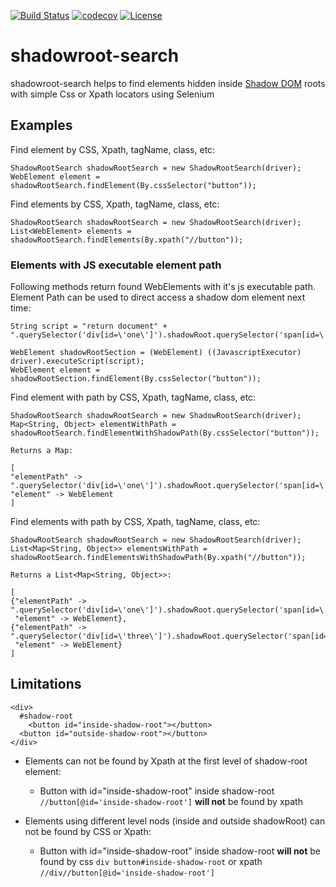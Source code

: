 [![Build Status](https://www.travis-ci.com/densudas/shadowroot-search.svg?branch=main)](https://travis-ci.com/github/densudas/shadowroot-search "Travis CI")
[![codecov](https://codecov.io/gh/densudas/shadowroot-search/branch/main/graph/badge.svg?token=3BMuAiVfbk)](https://codecov.io/gh/densudas/shadowroot-search)
[![License](https://img.shields.io/badge/License-Apache%202.0-blue.svg)](https://opensource.org/licenses/Apache-2.0)

# shadowroot-search

shadowroot-search helps to find elements hidden inside [Shadow DOM](https://www.w3.org/TR/shadow-dom/) roots with simple
Css or Xpath locators using Selenium

## Examples

Find element by CSS, Xpath, tagName, class, etc:

```
ShadowRootSearch shadowRootSearch = new ShadowRootSearch(driver);
WebElement element = shadowRootSearch.findElement(By.cssSelector("button"));
```

Find elements by CSS, Xpath, tagName, class, etc:

```
ShadowRootSearch shadowRootSearch = new ShadowRootSearch(driver);
List<WebElement> elements = shadowRootSearch.findElements(By.xpath("//button"));
```

### Elements with JS executable element path

Following methods return found WebElements with it's js executable path. Element Path can be used to direct access a
shadow dom element next time:

```
String script = "return document" + 
".querySelector('div[id=\'one\']').shadowRoot.querySelector('span[id=\'two\']').shadowRoot"

WebElement shadowRootSection = (WebElement) ((JavascriptExecutor) driver).executeScript(script);
WebElement element = shadowRootSection.findElement(By.cssSelector("button"));
```

Find element with path by CSS, Xpath, tagName, class, etc:

```
ShadowRootSearch shadowRootSearch = new ShadowRootSearch(driver);
Map<String, Object> elementWithPath = shadowRootSearch.findElementWithShadowPath(By.cssSelector("button"));

Returns a Map:

[
"elementPath" -> ".querySelector('div[id=\'one\']').shadowRoot.querySelector('span[id=\'two\']').shadowRoot",
"element" -> WebElement
]
```

Find elements with path by CSS, Xpath, tagName, class, etc:

```
ShadowRootSearch shadowRootSearch = new ShadowRootSearch(driver);
List<Map<String, Object>> elementsWithPath = shadowRootSearch.findElementsWithShadowPath(By.xpath("//button"));

Returns a List<Map<String, Object>>:

[
{"elementPath" -> ".querySelector('div[id=\'one\']').shadowRoot.querySelector('span[id=\'two\']').shadowRoot",
 "element" -> WebElement},
{"elementPath" -> ".querySelector('div[id=\'three\']').shadowRoot.querySelector('span[id=\'four\']').shadowRoot",
 "element" -> WebElement}
]
```

## Limitations

```
<div>
  #shadow-root
    <button id="inside-shadow-root"></button>
  <button id="outside-shadow-root"></button>
</div>
```

- Elements can not be found by Xpath at the first level of shadow-root element:
    - Button with id="inside-shadow-root" inside shadow-root `//button[@id='inside-shadow-root']` **will not** be found
      by xpath

- Elements using different level nods (inside and outside shadowRoot) can not be found by CSS or Xpath:
    - Button with id="inside-shadow-root" inside shadow-root **will not** be found by
      css `div button#inside-shadow-root` or xpath `//div//button[@id='inside-shadow-root']` 
